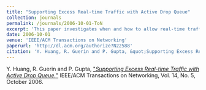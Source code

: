 ```yaml
---
title: "Supporting Excess Real-time Traffic with Active Drop Queue"
collection: journals
permalink: /journals/2006-10-01-ToN
excerpt: 'This paper investigates when and how to allow real-time traffic to send more than it is entitled without penalizing lower-priority flows'
date: 2006-10-01
venue: 'IEEE/ACM Transactions on Networking'
paperurl: 'http://dl.acm.org/authorize?N22588'
citation: 'Y. Huang, R. Guerin and P. Gupta, &quot;Supporting Excess Real-time Traffic with Active Drop Queue.&quot; IEEE/ACM Transactions on Networking, Vol. 14, No. 5, October 2006'  
---
```


Y. Huang, R. Guerin and P. Gupta, ["*Supporting Excess Real-time Traffic with Active Drop Queue.*"](http://dl.acm.org/authorize?N22588) 
IEEE/ACM Transactions on Networking, Vol. 14, No. 5, October 2006.
